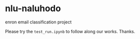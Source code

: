 # nlu-naluhodo
enron email classification project

Please try the `test_run.ipynb` to follow along our works. Thanks.

